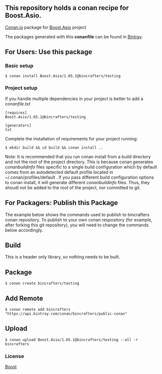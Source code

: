 ## This repository holds a conan recipe for Boost.Asio.

[Conan.io](https://conan.io) package for [Boost.Asio](https://github.com/Boostorg/Asio) project

The packages generated with this **conanfile** can be found in [Bintray](https://bintray.com/bincrafters/public-conan/Boost.Asio%3Abincrafters).

## For Users: Use this package

### Basic setup

    $ conan install Boost.Asio/1.65.1@bincrafters/testing

### Project setup

If you handle multiple dependencies in your project is better to add a *conanfile.txt*

    [requires]
    Boost.Asio/1.65.1@bincrafters/testing

    [generators]
    txt

Complete the installation of requirements for your project running:</small></span>

    $ mkdir build && cd build && conan install ..
	
Note: It is recommended that you run conan install from a build directory and not the root of the project directory.  This is because conan generates *conanbuildinfo* files specific to a single build configuration which by default comes from an autodetected default profile located in ~/.conan/profiles/default .  If you pass different build configuration options to conan install, it will generate different *conanbuildinfo* files.  Thus, they shoudl not be added to the root of the project, nor committed to git. 

## For Packagers: Publish this Package

The example below shows the commands used to publish to bincrafters conan repository. To publish to your own conan respository (for example, after forking this git repository), you will need to change the commands below accordingly. 

## Build  

This is a header only library, so nothing needs to be built.

## Package 

    $ conan create bincrafters/testing
	
## Add Remote

	$ conan remote add bincrafters "https://api.bintray.com/conan/bincrafters/public-conan"

## Upload

    $ conan upload Boost.Asio/1.65.1@bincrafters/testing --all -r bincrafters

### License
[Boost](LICENSE)
